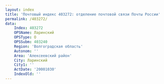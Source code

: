 ```yaml
---
layout: index
title: 'Почтовый индекс 403272: отделение почтовой связи Почты России'
permalink: /403272/
data:
    Index: 403272
    OPSName: Ларинский
    OPSType: О
    OPSSubm: 403240
    Region: 'Волгоградская область'
    Autonom: ''
    Area: 'Алексеевский район'
    City: Ларинский
    City1: ''
    ActDate: '20001030'
    IndexOld: ''
---
```

